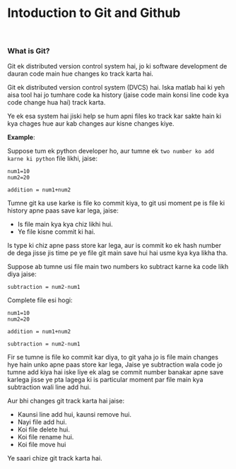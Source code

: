 # Intoduction to Git and Github

<br>

### What is Git?

Git ek distributed version control system hai, jo ki software development de dauran code main hue changes ko track karta hai.

Git ek distributed version control system (DVCS) hai. Iska matlab hai ki yeh aisa tool hai jo tumhare code ka history (jaise code main konsi line code kya code change hua hai) track karta.

Ye ek esa system hai jiski help se hum apni files ko track kar sakte hain ki kya chages hue aur kab changes aur kisne changes kiye.

**Example**: 

Suppose tum ek python developer ho, aur tumne ek ```two number ko add karne ki python``` file likhi, jaise:
```
num1=10
num2=20

addition = num1+num2
```

Tumne git ka use karke is file ko commit kiya, to git usi moment pe is file ki history apne paas save kar lega, jaise:
- Is file main kya kya chiz likhi hui.
- Ye file kisne commit ki hai.

Is type ki chiz apne pass store kar lega, aur is commit ko ek hash number de dega jisse jis time pe ye file git main save hui hai usme kya kya likha tha.

Suppose ab tumne usi file main two numbers ko subtract karne ka code likh diya jaise:

```
subtraction = num2-num1
```

Complete file esi hogi:
```
num1=10
num2=20

addition = num1+num2

subtraction = num2-num1
```

Fir se tumne is file ko commit kar diya, to git yaha jo is file main changes hye hain unko apne paas store kar lega, Jaise ye subtraction wala code jo tumne add kiya hai iske liye ek alag se commit number banakar apne save karlega jisse ye pta lagega ki is particular moment par file main kya subtraction wali line add hui.

Aur bhi changes git track karta hai jaise:
- Kaunsi line add hui, kaunsi remove hui.
- Nayi file add hui.
- Koi file delete hui.
- Koi file rename hui.
- Koi file move hui

Ye saari chize git track karta hai.
